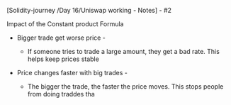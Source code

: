 
[Solidity-journey /Day 16/Uniswap working - Notes] - #2 


Impact of the Constant product Formula 

- Bigger trade get worse price -  
     - If someone tries to trade a large amount, they get a bad rate. This helps keep prices stable 

 - Price changes faster with big trades - 
     - The bigger the trade, the faster the price moves. This stops people from doing traddes tha
